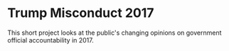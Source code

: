 # Trump Misconduct 2017

This short project looks at the public's changing opinions on government official accountability in 2017. 
